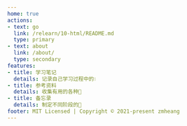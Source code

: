 ```yaml
---
home: true
actions:
- text: go
  link: /relearn/10-html/README.md
  type: primary
- text: about
  link: /about/
  type: secondary
features:
- title: 学习笔记
  details: 记录自己学习过程中的💧
- title: 参考资料
  details: 收集有用的各种📖
- title: 备忘录
  details: 制定不同阶段的🚩
footer: MIT Licensed | Copyright © 2021-present zmheang
---
```


[comment]: <> (<span class=home-text>Welcome <strong>stranger</strong></span>)



